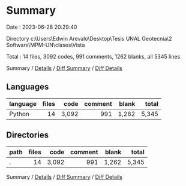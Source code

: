 # Summary

Date : 2023-06-28 20:29:40

Directory c:\\Users\\Edwin Arevalo\\Desktop\\Tesis UNAL Geotecnia\\2 Software\\MPM-UN\\clases\\Vista

Total : 14 files,  3092 codes, 991 comments, 1262 blanks, all 5345 lines

Summary / [Details](details.md) / [Diff Summary](diff.md) / [Diff Details](diff-details.md)

## Languages
| language | files | code | comment | blank | total |
| :--- | ---: | ---: | ---: | ---: | ---: |
| Python | 14 | 3,092 | 991 | 1,262 | 5,345 |

## Directories
| path | files | code | comment | blank | total |
| :--- | ---: | ---: | ---: | ---: | ---: |
| . | 14 | 3,092 | 991 | 1,262 | 5,345 |

Summary / [Details](details.md) / [Diff Summary](diff.md) / [Diff Details](diff-details.md)